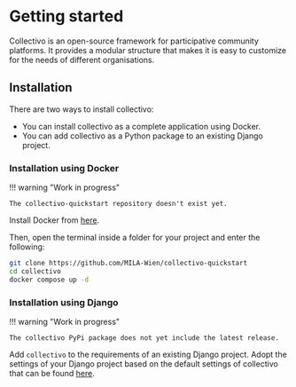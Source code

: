# Getting started

Collectivo is an open-source framework for participative community platforms.
It provides a modular structure that makes it is easy to customize for
the needs of different organisations.

## Installation

There are two ways to install collectivo:

- You can install collectivo as a complete application using Docker.
- You can add collectivo as a Python package to an existing Django project.

### Installation using Docker

!!! warning "Work in progress"

    The collectivo-quickstart repository doesn't exist yet.

Install Docker from [here](https://docs.docker.com/get-docker/).

Then, open the terminal inside a folder for your
project and enter the following:

```sh
git clone https://github.com/MILA-Wien/collectivo-quickstart
cd collectivo
docker compose up -d
```

### Installation using Django

!!! warning "Work in progress"

    The collectivo PyPi package does not yet include the latest release.

Add `collectivo` to the requirements of an existing Django project.
Adopt the settings of your Django project based on the default settings of
collectivo that can be found
[here](https://github.com/MILA-Wien/collectivo/blob/main/collectivo_app/collectivo_app/settings.py).

